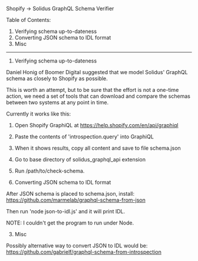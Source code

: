 Shopify -> Solidus GraphQL Schema Verifier

Table of Contents:

1) Verifying schema up-to-dateness
2) Converting JSON schema to IDL format
3) Misc

-----------------------------------------------

1) Verifying schema up-to-dateness

Daniel Honig of Boomer Digital suggested that we model Solidus' GraphQL
schema as closely to Shopify as possible.

This is worth an attempt, but to be sure that the effort is not a one-time
action, we need a set of tools that can download and compare the schemas
between two systems at any point in time.

Currently it works like this:

1) Open Shopify GraphiQL at https://help.shopify.com/en/api/graphiql
2) Paste the contents of 'introspection.query' into GraphiQL
3) When it shows results, copy all content and save to file schema.json
4) Go to base directory of solidus_graphql_api extension
5) Run /path/to/check-schema.


2) Converting JSON schema to IDL format

After JSON schema is placed to schema.json, install:
https://github.com/marmelab/graphql-schema-from-json

Then run 'node json-to-idl.js' and it will print IDL.

NOTE: I couldn't get the program to run under Node.


3) Misc

Possibly alternative way to convert JSON to IDL would be:
https://github.com/gabrielf/graphql-schema-from-introspection
